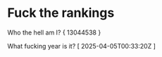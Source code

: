 # Fuck the rankings

Who the hell am I?
{ 13044538 }

What fucking year is it?
[ 2025-04-05T00:33:20Z ]

